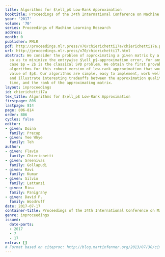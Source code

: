 ```yaml
---
title: Algorithms for $\ell_p$ Low-Rank Approximation
booktitle: Proceedings of the 34th International Conference on Machine Learning
year: '2017'
volume: '70'
series: Proceedings of Machine Learning Research
address: 
month: 0
publisher: PMLR
pdf: http://proceedings.mlr.press/v70/chierichetti17a/chierichetti17a.pdf
url: http://proceedings.mlr.press/v70/chierichetti17.html
abstract: We consider the problem of approximating a given matrix by a low-rank matrix
  so as to minimize the entrywise $\ell_p$-approximation error, for any $p ≥1$; the
  case $p = 2$ is the classical SVD problem. We obtain the first provably good approximation
  algorithms for this robust version of low-rank approximation that work for every
  value of $p$. Our algorithms are simple, easy to implement, work well in practice,
  and illustrate interesting tradeoffs between the approximation quality, the running
  time, and the rank of the approximating matrix.
layout: inproceedings
id: chierichetti17a
tex_title: Algorithms for $\ell_p$ Low-Rank Approximation
firstpage: 806
lastpage: 814
page: 806-814
order: 806
cycles: false
editor:
- given: Doina
  family: Precup
- given: Yee Whye
  family: Teh
author:
- given: Flavio
  family: Chierichetti
- given: Sreenivas
  family: Gollapudi
- given: Ravi
  family: Kumar
- given: Silvio
  family: Lattanzi
- given: Rina
  family: Panigrahy
- given: David P.
  family: Woodruff
date: 2017-07-17
container-title: Proceedings of the 34th International Conference on Machine Learning
genre: inproceedings
issued:
  date-parts:
  - 2017
  - 7
  - 17
extras: []
# Format based on citeproc: http://blog.martinfenner.org/2013/07/30/citeproc-yaml-for-bibliographies/
---
```

